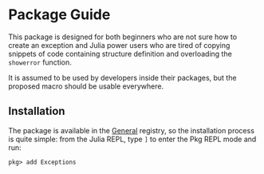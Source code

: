 # Package Guide

This package is designed for both beginners who are not sure how to create an exception and
Julia power users who are tired of copying snippets of code containing structure definition
and overloading the `showerror` function.

It is assumed to be used by developers inside their packages, but the proposed macro should
be usable everywhere.

## Installation

The package is available in the [General](https://github.com/JuliaRegistries/General)
registry, so the installation process is quite simple: from the Julia REPL, type `]`
to enter the Pkg REPL mode and run:

```
pkg> add Exceptions
```
